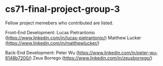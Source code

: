 # cs71-final-project-group-3

Fellow project memebers who contributed are listed.

Front-End Development:
  Lucas Pietrantonio (https://www.linkedin.com/in/lucas-pietrantonio/)
  Matthew Lucker (https://www.linkedin.com/in/matthewlucker/)
  
Back-End Development:
  Peter Wu (https://www.linkedin.com/in/peter-wu-6148b7200/)
  Zeus Borrego (https://www.linkedin.com/in/zeusborrego/)
